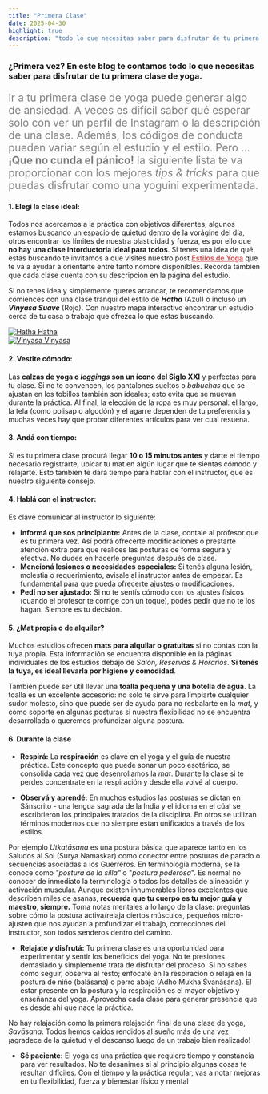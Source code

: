 ```yaml
---
title: "Primera Clase"
date: 2025-04-30
highlight: true
description: "todo lo que necesitas saber para disfrutar de tu primera clase de yoga"
---
```

### ¿Primera vez? En este blog te contamos todo lo que necesitas saber para disfrutar de tu primera clase de yoga.

<p style="color:grey; font-size:1.3rem">Ir a tu primera clase de yoga puede generar algo de ansiedad. A veces es difícil saber qué esperar solo con ver un perfil de Instagram o la descripción de una clase. Además, los códigos de conducta pueden variar según el estudio y el estilo. Pero ... <b>¡Que no cunda el pánico!</b> la siguiente lista te va proporcionar con los mejores <i>tips & tricks</i> para que puedas disfrutar como una yoguini experimentada.</P>

#### 1. Elegí la clase ideal:

Todos nos acercamos a la práctica con objetivos diferentes, algunos estamos buscando un espacio de quietud dentro de la vorágine del día, otros encontrar los límites de nuestra plasticidad y fuerza, es por ello que **no hay una clase intorductoria ideal para todos**. Si tenes una idea de qué estas buscando te invitamos a que visites nuestro post <a href="/yogaenbaires/blog/estilos-de-yoga/" style="color:#CD5C5C">**Estilos de Yoga**</a> que te va a ayudar a orientarte entre tanto nombre disponibles. Recorda también que cada clase cuenta con su descripción en la página del estudio. 

Si no tenes idea y simplemente queres arrancar, te recomendamos que comiences con una clase tranqui del estilo de _**Hatha**_ (Azul) o incluso un _**Vinyasa Suave**_ (Rojo). Con nuestro mapa interactivo encontrar un estudio cerca de tu casa o trabajo que ofrezca lo que estas buscando. 


<div class="legend-items-container">

<div class="legend-item">     <!-- Hatha -->
<a href="/yogaenbaires/estilo/hatha" class="icon-label-group">
    <img src="/yogaenbaires/images/lotus-varios.png" alt="Hatha" class="legend-icon">
    <span class="legend-label">Hatha</span>
</a>
</div>

<div class="legend-item">    <!-- Vinyasa -->
<a href="/yogaenbaires/estilo/vinyasa" class="icon-label-group">
    <img src="/yogaenbaires/images/lotus-vinyasa.png" alt="Vinyasa" class="legend-icon">
    <span class="legend-label">Vinyasa</span>
</a>
</div>

</div>

#### 2. Vestite cómodo:

Las **calzas de yoga o _leggings_ son un ícono del Siglo XXI** y perfectas para tu clase. Si no te convencen, los pantalones sueltos o _babuchas_ que se ajustan en los tobillos también son ideales; esto evita que se muevan durante la práctica. Al final, la elección de la ropa es muy personal: el largo, la tela (como polisap o algodón) y el agarre dependen de tu preferencia y muchas veces hay que probar diferentes artículos para ver cual resuena. 


#### 3. Andá con tiempo: 

Si es tu primera clase procurá llegar **10 o 15 minutos antes** y darte el tiempo necesario registrarte, ubicar tu mat en algún lugar que te sientas cómodo y relajarte. Esto también te dará tiempo para hablar con el instructor, que es nuestro siguiente consejo.

#### 4. Hablá con el instructor:

Es clave comunicar al instructor lo siguiente:

* **Informá que sos principiante:** Antes de la clase, contale al profesor que es tu primera vez. Así podrá ofrecerte modificaciones o prestarte atención extra para que realices las posturas de forma segura y efectiva. No dudes en hacerle preguntas después de clase.
* **Mencioná lesiones o necesidades especiales:** Si tenés alguna lesión, molestia o requerimiento, avisale al instructor antes de empezar. Es fundamental para que pueda ofrecerte ajustes o modificaciones.
* **Pedí no ser ajustado:** Si no te sentís cómodo con los ajustes físicos (cuando el profesor te corrige con un toque), podés pedir que no te los hagan. Siempre es tu decisión.

#### 5. ¿Mat propia o de alquiler?

Muchos estudios ofrecen **mats para alquilar o gratuitas** si no contas con la tuya propia. Esta información se encuentra disponible en la páginas individuales de los estudios debajo de *Salón, Reservas & Horarios*. **Si tenés la tuya, es ideal llevarla por higiene y comodidad**. 

También puede ser útil llevar una **toalla pequeña y una botella de agua**. La toalla es un excelente accesorio: no solo te sirve para limpiarte cualquier sudor molesto, sino que puede ser de ayuda para no resbalarte en la _mat_, y como soporte en algunas posturas si nuestra flexibilidad no se encuentra desarrollada o queremos profundizar alguna postura.

#### 6. Durante la clase

* **Respirá:** La **respiración** es clave en el yoga y el guía de nuestra práctica. Este concepto que puede sonar un poco esotérico, se consolida cada vez que desenrollamos la _mat_. Durante la clase si te perdes concentrate en la respiración y desde ella volvé al cuerpo.  

* **Observá y aprendé:** En muchos estudios las posturas se dictan en Sánscrito - una lengua sagrada de la India y el idioma en el cúal se escribrieron los principales tratados de la disciplina. En otros se utilizan términos modernos que no siempre estan unificados a través de los estilos. 

Por ejemplo _Utkaṭāsana_ es una postura básica que aparece tanto en los Saludos al Sol (Surya Namaskar) como conector entre posturas de parado o secuencias asociadas a los Guerreros. En terminología moderna, se la conoce como _"postura de la silla"_ o "_postura poderosa_". Es normal no conocer de inmediato la terminología o todos los detalles de alineación y activación muscular. Aunque existen innumerables libros excelentes que describen miles de asanas, **recuerda que tu cuerpo es tu mejor guía y maestro, siempre.** Toma notas mentales a lo largo de la clase: preguntas sobre cómo la postura activa/relaja ciertos músculos, pequeños micro-ajusten que nos ayudan a profundizar el trabajo, correcciones del instructor, son todos senderos dentro del camino.

* **Relajate y disfrutá:** Tu primera clase es una oportunidad para experimentar y sentir los beneficios del yoga. No te presiones demasiado y simplemente tratá de disfrutar del proceso. Si no sabes cómo seguir, observa al resto; enfocate en la respiración o relajá en la postura de niño (balāsana) o perro abajo (Adho Mukha Śvanāsana). El estar presente en la postura y la respiración es el mayor objetivo y enseñanza del yoga. Aprovecha cada clase para generar presencia que es desde ahí que nace la práctica. 

No hay relajación como la primera relajación final de una clase de yoga, _Savāsana_. Todos hemos caidos rendidos al sueño más de una vez ¡agradece de la quietud y el descanso luego de un trabajo bien realizado!

* **Sé paciente:** El yoga es una práctica que requiere tiempo y constancia para ver resultados. No te desanimes si al principio algunas cosas te resultan difíciles. Con el tiempo y la práctica regular, vas a notar mejoras en tu flexibilidad, fuerza y bienestar físico y mental 

